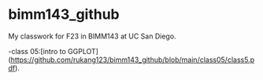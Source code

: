 # bimm143_github
My classwork for F23 in BIMM143 at UC San Diego.



-class 05:[intro to GGPLOT] (https://github.com/rukang123/bimm143_github/blob/main/class05/class5.pdf).
